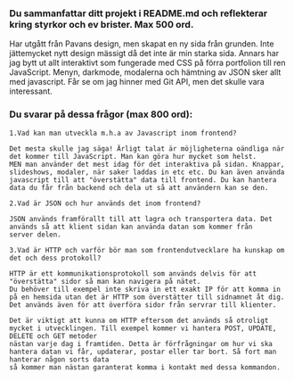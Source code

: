 ### Du sammanfattar ditt projekt i README.md och reflekterar kring styrkor och ev brister. Max 500 ord.

Har utgått från Pavans design, men skapat en ny sida från grunden. Inte jättemycket nytt design mässigt då det inte är min starka sida.
Annars har jag bytt ut allt interaktivt som fungerade med CSS på förra portfolion till ren JavaScript. Menyn, darkmode, modalerna och hämtning av JSON sker allt med
javascript. Får se om jag hinner med Git API, men det skulle vara interessant. 


### Du svarar på dessa frågor (max 800 ord):

    1.Vad kan man utveckla m.h.a av Javascript inom frontend?

    Det mesta skulle jag säga! Ärligt talat är möjligheterna oändliga när det kommer till JavaScript. Man kan göra hur mycket som helst.
    MEN man använder det mest idag för det interaktiva på sidan. Knappar, slideshows, modaler, när saker laddas in etc etc. Du kan även använda
    javascript till att "överstätta" data till frontend. Du kan hantera data du får från backend och dela ut så att användern kan se den.
    
    2.Vad är JSON och hur används det inom frontend?

    JSON används framförallt till att lagra och transportera data. Det används så att klient sidan kan använda datan som kommer från 
    server delen. 

    3.Vad är HTTP och varför bör man som frontendutvecklare ha kunskap om det och dess protokoll?

    HTTP är ett kommunikationsprotokoll som används delvis för att "överstätta" sidor så man kan navigera på nätet.
    Du behöver till exempel inte skriva in ett exakt IP för att komma in på en hemsida utan det är HTTP som överstätter till sidnamnet åt dig.
    Det används även för att överföra sidor från servrar till klienter.

    Det är viktigt att kunna om HTTP eftersom det används så otroligt mycket i utvecklingen. Till exempel kommer vi hantera POST, UPDATE, DELETE och GET metoder 
    nästan varje dag i framtiden. Detta är förfrågningar om hur vi ska hantera datan vi får, updaterar, postar eller tar bort. Så fort man hanterar någon sorts data
    så kommer man nästan garanterat komma i kontakt med dessa kommandon.

